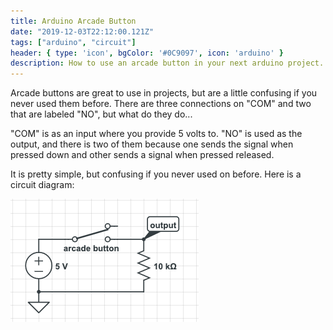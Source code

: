 ```yaml
---
title: Arduino Arcade Button
date: "2019-12-03T22:12:00.121Z"
tags: ["arduino", "circuit"]
header: { type: 'icon', bgColor: '#0C9097', icon: 'arduino' }
description: How to use an arcade button in your next arduino project.
---
```

Arcade buttons are great to use in projects, but are a little confusing if you never used them before.
There are three connections on "COM" and two that are labeled "NO", but what do they do...

"COM" is as an input where you provide 5 volts to.
"NO" is used as the output, and there is two of them because one sends the signal when pressed down and other sends a signal when pressed released.

It is pretty simple, but confusing if you never used on before.
Here is a circuit diagram:

![Arcade Button Digram](./digram.png)
